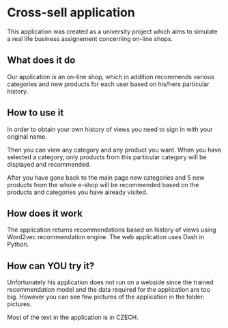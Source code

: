 # Cross-sell application

This application was created as a university project which aims to simulate a real life business assignement concerning on-line shops.

## What does it do
Our application is an on-line shop, which in addition recommends various categories and new products for each user based on his/hers particular history. 

## How to use it

In order to obtain your own history of views you need to sign in with your original name.

Then you can view any category and any product you want. When you have selected a category, only products from this particular category will be displayed and recommended. 

After you have gone back to the main page new categories and 5 new products from the whole e-shop will be recommended based on the products and categories you have already visited.

## How does it work

The application returns recommendations based on history of views using Word2vec recommendation engine. 
The web application uses Dash in Python.

## How can YOU try it?

Unfortunately his application does not run on a webside since the trained recommendation model and the data required for the application are too big. 
However you can see few pictures of the application in the folder: pictures.

Most of the text in the application is in CZECH.

